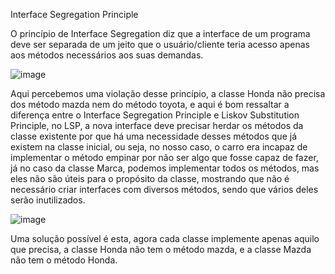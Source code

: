 Interface Segregation Principle

O princípio de Interface Segregation diz que a interface de um programa deve ser separada de um jeito que o usuário/cliente teria acesso apenas aos métodos necessários aos suas demandas.

![image](https://github.com/MonoHenry/EngSoft/assets/142462239/26dc3535-49c6-47b0-93d2-4f39d9daa78e)

Aqui percebemos uma violação desse princípio, a classe Honda não precisa dos método mazda nem do método toyota, e aqui é bom ressaltar a diferença entre o Interface Segregation Principle e  Liskov Substitution Principle, no LSP, a nova interface deve precisar herdar os métodos da classe existente por que há uma necessidade desses métodos que já existem na classe inicial, ou seja, no nosso caso, o carro era incapaz de implementar o método empinar por não ser algo que fosse capaz de fazer, já no caso da classe Marca, podemos implementar todos os métodos, mas eles não são úteis para o propósito da classe, mostrando que não é necessário criar interfaces com diversos métodos, sendo que vários deles serão inutilizados.

![image](https://github.com/MonoHenry/EngSoft/assets/142462239/e28a5fc3-1264-40e7-8c1a-1b8c99722009)

Uma solução possível é esta, agora cada classe implemente apenas aquilo que precisa, a classe Honda não tem o método mazda, e a classe Mazda não tem o método Honda.
